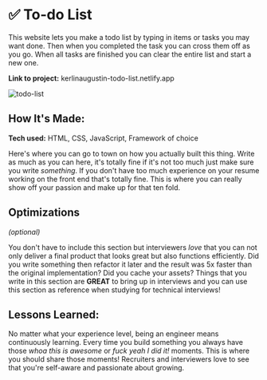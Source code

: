 # ✅ To-do List
This website lets you make a todo list by typing in items or tasks you may want done. Then when you completed the task you can cross them off as you go. When all tasks are finished you can clear the entire list and start a new one.

**Link to project:** kerlinaugustin-todo-list.netlify.app

![todo-list](https://user-images.githubusercontent.com/102834611/168672874-e3785c2c-cbef-49c9-b56d-71f26c8325e0.png)

## How It's Made:

**Tech used:** HTML, CSS, JavaScript, Framework of choice

Here's where you can go to town on how you actually built this thing. Write as much as you can here, it's totally fine if it's not too much just make sure you write *something*. If you don't have too much experience on your resume working on the front end that's totally fine. This is where you can really show off your passion and make up for that ten fold.

## Optimizations
*(optional)*

You don't have to include this section but interviewers *love* that you can not only deliver a final product that looks great but also functions efficiently. Did you write something then refactor it later and the result was 5x faster than the original implementation? Did you cache your assets? Things that you write in this section are **GREAT** to bring up in interviews and you can use this section as reference when studying for technical interviews!

## Lessons Learned:

No matter what your experience level, being an engineer means continuously learning. Every time you build something you always have those *whoa this is awesome* or *fuck yeah I did it!* moments. This is where you should share those moments! Recruiters and interviewers love to see that you're self-aware and passionate about growing.
